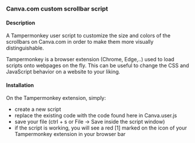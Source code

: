 ### Canva.com custom scrollbar script

#### Description
A Tampermonkey user script to customize the size and colors of the scrollbars on Canva.com in order to make them more visually distinguishable.

Tampermonkey is a browser extension (Chrome, Edge,..) used to load scripts onto webpages on the fly. This can be useful to change the CSS and JavaScript behavior on a website to your liking.

#### Installation
On the Tampermonkey extension, simply:
- create a new script
- replace the existing code with the code found here in Canva.user.js
- save your file (ctrl + s or File -> Save inside the script window)
- if the script is working, you will see a red [1] marked on the icon of your Tampermonkey extension in your browser bar



